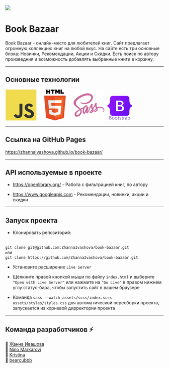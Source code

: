 <img src="/assets/images/photo-readme1.png">

# **Book Bazaar**

Book Bazaar - онлайн-место для любителей книг. Сайт предлагает огромную коллекцию книг на любой вкус.
На сайте есть три основные блока: Новинки, Рекомендации, Акции и Скидки. Есть поиск по автору произведния и возможность добавлять выбранные книги в корзину.

---

## Основные технологии

<img src="https://github.com/devicons/devicon/blob/master/icons/javascript/javascript-original.svg" title="HTML" alt="HTML" width="100" height="100"/>&nbsp;
<img src="https://github.com/devicons/devicon/blob/master/icons/html5/html5-original-wordmark.svg" title="HTML" alt="HTML" width="100" height="100"/>&nbsp;
<img src="https://github.com/devicons/devicon/blob/master/icons/sass/sass-original.svg" title="CSS" alt="CSS" width="100" height="100"/>&nbsp;
<img src="https://github.com/devicons/devicon/blob/master/icons/bootstrap/bootstrap-original-wordmark.svg" title="Bootstrap" alt="Bootstrap" width="80" height="80"/>&nbsp;

---

## Ссылка на GitHub Pages

https://zhannaivashova.github.io/book-bazaar/

---

## API используемые в проекте

- https://openlibrary.org/ - Работа с фильтрацией книг, по автору

- https://www.googleapis.com - Рекомендации, новинки, акции и скидки

---

## Запуск проекта

- Клонировать репозиторий:

```

git clone git@github.com:ZhannaIvashova/book-bazaar.git
или
git clone https://github.com/ZhannaIvashova/book-bazaar.git

```

- Установите расширение `Live Server`

- Щёлкните правой кнопкой мыши по файлу `index.html` и выберите `"Open with Live Server"` или нажмите на `"Go Live"` в правом нижнем углу статус-бара, чтобы запустить сайт в вашем браузере

- Команда `sass --watch assets/scss/index.scss assets/styles/styles.css` для автоматической пересборки проекта, запускается из корневой дирректории проекта

---

## Команда разработчиков :zap:

:hibiscus: [Жанна Ивашова](https://github.com/ZhannaIvashova)  
:hibiscus: [Nino Markarovi](https://github.com/Ninima1218)  
:hibiscus: [Kristina](https://github.com/Belka-k)  
:hibiscus: [bearcubbb](https://github.com/bearcubbb)
